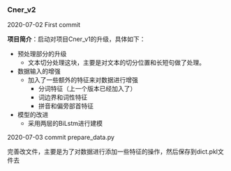 ### Cner_v2

2020-07-02 First commit

**项目简介**：启动对项目Cner_v1的升级，具体如下：

- 预处理部分的升级
  - 文本切分处理这块，主要是对文本的切分位置和长短句做了处理。
- 数据输入的增强
  - 加入了一些额外的特征来对数据进行增强
    - 分词特征（上一个版本已经加入了）
    - 词边界和词性特征
    - 拼音和偏旁部首特征
- 模型的改进
  - 采用两层的BiLstm进行建模

2020-07-03  commit prepare_data.py

完善改文件，主要是为了对数据进行添加一些特征的操作，然后保存到dict.pkl文件去